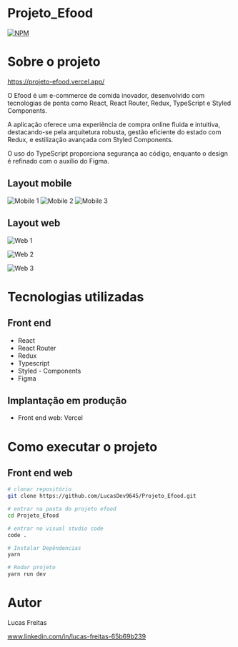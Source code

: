 # Projeto_Efood

[![NPM](https://img.shields.io/npm/l/react)](https://github.com/LucasDev9645/Projeto_Efood/blob/main/LICENSE) 

# Sobre o projeto

https://projeto-efood.vercel.app/

O Efood é um e-commerce de comida inovador, desenvolvido com tecnologias de ponta como React, React Router, Redux, TypeScript e Styled Components. 

A aplicação oferece uma experiência de compra online fluida e intuitiva, destacando-se pela arquitetura robusta, gestão eficiente do estado com Redux, e estilização avançada com Styled Components. 

O uso do TypeScript proporciona segurança ao código, enquanto o design é refinado com o auxílio do Figma. 

## Layout mobile
![Mobile 1](https://github.com/LucasDev9645/imagens_efood/blob/main/efood_mobile.png) ![Mobile 2](https://github.com/LucasDev9645/imagens_efood/blob/main/mobile2.png) ![Mobile 3](https://github.com/LucasDev9645/imagens_efood/blob/main/efood_mobile_3.png)

## Layout web
![Web 1](https://github.com/LucasDev9645/imagens_efood/blob/main/desktop2.png)

![Web 2](https://github.com/LucasDev9645/imagens_efood/blob/main/desktop1.png)

![Web 3](https://github.com/LucasDev9645/imagens_efood/blob/main/desktop3.png)

# Tecnologias utilizadas

## Front end
- React
- React Router
- Redux
- Typescript
- Styled - Components
- Figma

## Implantação em produção
- Front end web: Vercel

# Como executar o projeto

## Front end web

```bash
# clonar repositório
git clone https://github.com/LucasDev9645/Projeto_Efood.git

# entrar na pasta do projeto efood
cd Projeto_Efood

# entrar no visual studio code
code .

# Instalar Depêndencias
yarn

# Rodar projeto
yarn run dev

```

# Autor

Lucas Freitas

www.linkedin.com/in/lucas-freitas-65b69b239
